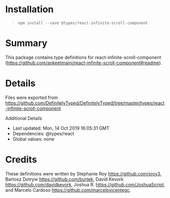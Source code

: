 # Installation
> `npm install --save @types/react-infinite-scroll-component`

# Summary
This package contains type definitions for react-infinite-scroll-component (https://github.com/ankeetmaini/react-infinite-scroll-component#readme).

# Details
Files were exported from https://github.com/DefinitelyTyped/DefinitelyTyped/tree/master/types/react-infinite-scroll-component

Additional Details
 * Last updated: Mon, 14 Oct 2019 16:05:31 GMT
 * Dependencies: @types/react
 * Global values: none

# Credits
These definitions were written by Stephanie Roy <https://github.com/sroy3>, Bartosz Dotryw <https://github.com/burtek>, David Kevork <https://github.com/davidkevork>, Joshua R. <https://github.com/JoshuaScript>, and Marcelo Cardoso <https://github.com/marcelovicentegc>.
